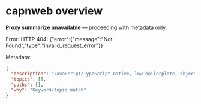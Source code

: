 # capnweb overview

**Proxy summarize unavailable** — proceeding with metadata only.

Error: HTTP 404: {"error":{"message":"Not Found","type":"invalid_request_error"}}

Metadata:
```json
{
  "description": "JavaScript/TypeScript-native, low-boilerplate, object-capability RPC system",
  "topics": [],
  "paths": [],
  "why": "Keyword/topic match"
}
```
